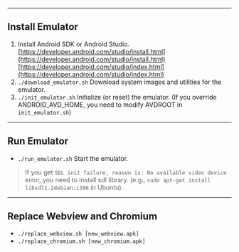 ----
## Install Emulator
1. Install Android SDK or Android Studio.  
[https://developer.android.com/studio/install.html](https://developer.android.com/studio/install.html)  
[https://developer.android.com/studio/index.html](https://developer.android.com/studio/index.html)
2. ```./download_emulator.sh``` Download system images and utilities for the emulator.
3. ```./init_emulator.sh``` Initialize (or reset) the emulator. (If you override ANDROID_AVD_HOME, you need to modify AVDROOT in ```init_emulator.sh```)

----
## Run Emulator
* ```./run_emulator.sh``` Start the emulator.

> If you get ```SDL init failure, reason is: No available video device``` error, you need to install sdl library. (e.g., ```sudo apt-get install libsdl1.2debian:i386``` in Ubuntu).

----
## Replace Webview and Chromium
* ```./replace_webview.sh [new_webview.apk]```
* ```./replace_chromium.sh [new_chromium.apk]```
